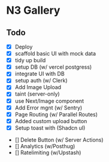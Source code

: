 # N3 Gallery

## Todo

- [x] Deploy
- [x] scaffold basic UI with mock data
- [x] tidy up build
- [x] setup DB (w/ vercel postgress)
- [x] integrate UI with DB
- [x] setup auth (w/ Clerk)
- [x] Add Image Upload
- [x] taint (server-only)
- [x] use Next/Image component
- [x] Add Error mgnt (w/ Sentry)
- [x] Page Routing (w/ Parallel Routes)
- [x] Added custom upload button
- [x] Setup toast with (Shadcn uI)
- [] Delete Button (w/ Server Actions)
- [] Analytics (w/Posthug)
- [] Ratelimiting (w/Upstash)
